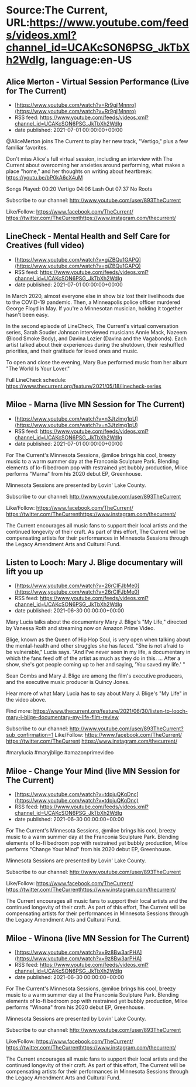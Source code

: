 # Source:The Current, URL:https://www.youtube.com/feeds/videos.xml?channel_id=UCAKcSON6PSG_JkTbXh2WdIg, language:en-US

## Alice Merton - Virtual Session Performance (Live for The Current)
 - [https://www.youtube.com/watch?v=Rr9gjlMnnro](https://www.youtube.com/watch?v=Rr9gjlMnnro)
 - RSS feed: https://www.youtube.com/feeds/videos.xml?channel_id=UCAKcSON6PSG_JkTbXh2WdIg
 - date published: 2021-07-01 00:00:00+00:00

​@AliceMerton joins The Current to play her new track, "Vertigo," plus a few familiar favorites. 

Don't miss Alice's full virtual session, including an interview with The Current about overcoming her anxieties around performing, what makes a place "home," and her thoughts on writing about heartbreak: https://youtu.be/bP0kA6cX4uM

Songs Played:
00:20 Vertigo
04:06 Lash Out
07:37 No Roots

Subscribe to our channel:
http://www.youtube.com/user/893TheCurrent

Like/Follow:
https://www.facebook.com/TheCurrent/​​​​
https://twitter.com/TheCurrent​​​​
https://www.instagram.com/thecurrent/

## LineCheck - Mental Health and Self Care for Creatives (full video)
 - [https://www.youtube.com/watch?v=gjZBQu1GAPQ](https://www.youtube.com/watch?v=gjZBQu1GAPQ)
 - RSS feed: https://www.youtube.com/feeds/videos.xml?channel_id=UCAKcSON6PSG_JkTbXh2WdIg
 - date published: 2021-07-01 00:00:00+00:00

In March 2020, almost everyone else in show biz lost their livelihoods due to the COVID-19 pandemic. Then, a Minneapolis police officer murdered George Floyd in May. If you're a Minnesotan musician, holding it together hasn't been easy.

In the second episode of LineCheck, The Current's virtual conversation series, Sarah Souder Johnson interviewed musicians Annie Mack, Nazeem (Blood $moke Body), and Davina Lozier (Davina and the Vagabonds). Each artist talked about their experiences during the shutdown, their reshuffled priorities, and their gratitude for loved ones and music.

To open and close the evening, Mary Bue performed music from her album "The World Is Your Lover."

Full LineCheck schedule: https://www.thecurrent.org/feature/2021/05/18/linecheck-series

## Miloe - Marna (live MN Session for The Current)
 - [https://www.youtube.com/watch?v=n3Jtzlmg1pU](https://www.youtube.com/watch?v=n3Jtzlmg1pU)
 - RSS feed: https://www.youtube.com/feeds/videos.xml?channel_id=UCAKcSON6PSG_JkTbXh2WdIg
 - date published: 2021-07-01 00:00:00+00:00

For The Current's Minnesota Sessions, @miloe brings his cool, breezy music to a warm summer day at the Franconia Sculpture Park. Blending elements of lo-fi bedroom pop with restrained yet bubbly production, Miloe performs "Marna" from his 2020 debut EP, Greenhouse. 

Minnesota Sessions are presented by Lovin' Lake County. 

Subscribe to our channel:
http://www.youtube.com/user/893TheCurrent

Like/Follow:
https://www.facebook.com/TheCurrent/​​​​
https://twitter.com/TheCurrent​​​​
https://www.instagram.com/thecurrent/

The Current encourages all music fans to support their local artists and the continued longevity of their craft. As part of this effort, The Current will be compensating artists for their performances in Minnesota Sessions through the Legacy Amendment Arts and Cultural Fund.

## Listen to Looch: Mary J. Blige documentary will lift you up
 - [https://www.youtube.com/watch?v=26rCIFJbMe0](https://www.youtube.com/watch?v=26rCIFJbMe0)
 - RSS feed: https://www.youtube.com/feeds/videos.xml?channel_id=UCAKcSON6PSG_JkTbXh2WdIg
 - date published: 2021-06-30 00:00:00+00:00

Mary Lucia talks about the documentary Mary J. Blige's "My Life," directed by Vanessa Roth and streaming now on Amazon Prime Video.

Blige, known as the Queen of Hip Hop Soul, is very open when talking about the mental-health and other struggles she has faced. "She is not afraid to be vulnerable," Lucia says. "And I've never seen in my life, a documentary in which the fans feed off of the artist as much as they do in this. ... After a show, she's got people coming up to her and saying, 'You saved my life.' "

Sean Combs and Mary J. Blige are among the film's executive producers, and the executive music producer is Quincy Jones.

Hear more of what Mary Lucia has to say about Mary J. Blige's "My Life" in the video above.

Find more:
https://www.thecurrent.org/feature/2021/06/30/listen-to-looch-mary-j-blige-documentary-my-life-film-review

Subscribe to our channel:
http://www.youtube.com/user/893TheCurrent?sub_confirmation=1
Like/Follow:
https://www.facebook.com/TheCurrent/
https://twitter.com/TheCurrent
https://www.instagram.com/thecurrent/

#marylucia #maryjblige #amazonprimevideo

## Miloe - Change Your Mind (live MN Session for The Current)
 - [https://www.youtube.com/watch?v=tdpjuQKqDnc](https://www.youtube.com/watch?v=tdpjuQKqDnc)
 - RSS feed: https://www.youtube.com/feeds/videos.xml?channel_id=UCAKcSON6PSG_JkTbXh2WdIg
 - date published: 2021-06-30 00:00:00+00:00

For The Current's Minnesota Sessions, @miloe brings his cool, breezy music to a warm summer day at the Franconia Sculpture Park. Blending elements of lo-fi bedroom pop with restrained yet bubbly production, Miloe performs "Change Your Mind" from his 2020 debut EP, Greenhouse. 

Minnesota Sessions are presented by Lovin' Lake County. 

Subscribe to our channel:
http://www.youtube.com/user/893TheCurrent

Like/Follow:
https://www.facebook.com/TheCurrent/​​​​
https://twitter.com/TheCurrent​​​​
https://www.instagram.com/thecurrent/

The Current encourages all music fans to support their local artists and the continued longevity of their craft. As part of this effort, The Current will be compensating artists for their performances in Minnesota Sessions through the Legacy Amendment Arts and Cultural Fund.

## Miloe - Winona (live MN Session for The Current)
 - [https://www.youtube.com/watch?v=9z8Bw3arPHA](https://www.youtube.com/watch?v=9z8Bw3arPHA)
 - RSS feed: https://www.youtube.com/feeds/videos.xml?channel_id=UCAKcSON6PSG_JkTbXh2WdIg
 - date published: 2021-06-30 00:00:00+00:00

For The Current's Minnesota Sessions, @miloe brings his cool, breezy music to a warm summer day at the Franconia Sculpture Park. Blending elements of lo-fi bedroom pop with restrained yet bubbly production, Miloe performs "Winona" from his 2020 debut EP, Greenhouse. 

Minnesota Sessions are presented by Lovin' Lake County. 

Subscribe to our channel:
http://www.youtube.com/user/893TheCurrent

Like/Follow:
https://www.facebook.com/TheCurrent/​​​​
https://twitter.com/TheCurrent​​​​
https://www.instagram.com/thecurrent/

The Current encourages all music fans to support their local artists and the continued longevity of their craft. As part of this effort, The Current will be compensating artists for their performances in Minnesota Sessions through the Legacy Amendment Arts and Cultural Fund.

